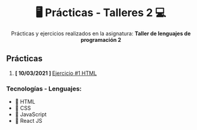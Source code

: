 <div style="text-align: center;">

<h1> 🖥 Prácticas - Talleres 2 💻 </h1> 

<span> Prácticas y ejercicios realizados en la asignatura: <b> Taller de lenguajes de programación 2  </b></span>

</div>

<h2> Prácticas </h2>
<ol>
    <li> <b> [ 10/03/2021 ] </b> <a href="https://github.com/JuanesGalvis/Talleres2/tree/master/HTML%20-%20P1"> Ejercicio #1 HTML </a></li>
</ol>

### Tecnologías - Lenguajes:
- 🧡 HTML
- 💙 CSS
- 💛 JavaScript
- 💙 React JS
